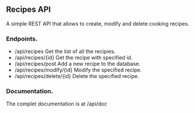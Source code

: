 ## Recipes API

A simple REST API that allows to create, modify and delete cooking recipes.

### Endpoints.

* /api/recipes Get the list of all the recipies.
* /api/recipes/{id} Get the recipe with specified id.
* /api/recipes/post Add a new recipe to the database.
* /api/recipes/modify/{id} Modify the specified recipe.
* /api/recipes/delete/{id} Delete the specified recipe.

### Documentation.

The complet documentation is at /api/doc